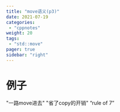 ```yaml
---
title: "move语义(p3)"
date: 2021-07-19
categories:
 - "cppnotes"
weight: 20
tags:
 - "std::move"
pager: true
sidebar: "right"
---
```


# 例子

"一路move进去"
"省了copy的开销"
“rule of 7”
